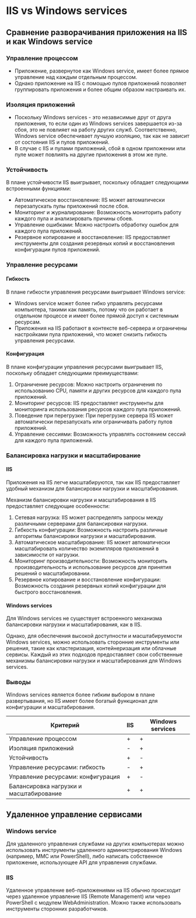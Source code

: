 # IIS vs Windows services 

## Сравнение разворачивания приложения на IIS и как Windows service

### Управление процессом

- Приложение, развернутое как Windows service, имеет более прямое управление над каждым отдельным процессом.
- Однако приложение на IIS с помощью пулов приложений позволяет группировать приложения и более общим образом настраивать их.

### Изоляция приложений

- Поскольку Windows services - это независимые друг от друга приложения, то если один из Windows services завершается из-за сбоя, это не повлияет на работу других служб. Соответственно, Windows service обеспечивает лучшую изоляцию, так как не зависит от состояния IIS и пулов приложений.
- В случае с IIS и пулами приложений, сбой в одном приложении или пуле может повлиять на другие приложения в этом же пуле.

### Устойчивость

В плане устойчивости IIS выигрывает, поскольку обладает следующими встроенными функциями:

- Автоматическое восстановление: IIS может автоматически перезапускать пулы приложений после сбоя.
- Мониторинг и журналирование: Возможность мониторить работу каждого пула и анализировать причины сбоев.
- Управление ошибками: Можно настроить обработку ошибок для каждого пула приложений.
- Резервное копирование и восстановление: IIS предоставляет инструменты для создания резервных копий и восстановления конфигурации пулов приложений.

### Управление ресурсами

#### Гибкость

В плане гибкости управления ресурсами выигрывает Windows service:

- Windows service может более гибко управлять ресурсами компьютера, такими как память, потому что он работает в отдельном процессе и имеет более прямой доступ к системным ресурсам. 
- Приложения на IIS работают в контексте веб-сервера и ограничены настройками пула приложений, что может снизить гибкость управления ресурсами.

#### Конфигурация 

В плане конфигурации управления ресурсами выигрывает IIS, поскольку обладает следующими преимуществами:

1. Ограничение ресурсов: Можно настроить ограничения по использованию CPU, памяти и других ресурсов для каждого пула приложений.
2. Мониторинг ресурсов: IIS предоставляет инструменты для мониторинга использования ресурсов каждого пула приложений.
3. Поведение при перегрузке: При перегрузке сервера IIS может автоматически перезапускать или ограничивать работу пулов приложений.
4. Управление сессиями: Возможность управлять состоянием сессий для каждого пула приложений.

### Балансировка нагрузки и масштабирование

#### IIS

Приложения на IIS легче масштабируются, так как IIS предоставляет удобный механизм для балансировки нагрузки и масштабирования.

Механизм балансировки нагрузки и масштабирования в IIS предоставляет следующие особенности:
1. Сетевая нагрузка: IIS может распределять запросы между различными серверами для балансировки нагрузки.
2. Гибкость конфигурации: Возможность настроить различные алгоритмы балансировки нагрузки и масштабирования.
3. Автоматическое масштабирование: IIS может автоматически масштабировать количество экземпляров приложений в зависимости от нагрузки.
4. Мониторинг производительности: Возможность мониторить производительность и использование ресурсов для принятия решений о масштабировании.
5. Резервное копирование и восстановление конфигурации: Возможность создания резервных копий конфигурации для быстрого восстановления.

#### Windows services

Для Windows services не существует встроенного механизма балансировки нагрузки и масштабирования, как в IIS. 

Однако, для обеспечения высокой доступности и масштабируемости Windows services, можно использовать сторонние инструменты или решения, такие как кластеризация, контейнеризация или облачные сервисы. Каждый из этих подходов предоставляет свои собственные механизмы балансировки нагрузки и масштабирования для Windows services.

### Выводы

Windows services является более гибким выбором в плане развертывания, но IIS имеет более богатый функционал для конфигурации и масштабирования.

| Критерий | IIS | Windows services |
| --- | --- | --- |
| Управление процессом | + | + |
| Изоляция приложений | - | + |
| Устойчивость | + | - |
| Управление ресурсами: гибкость | - | + |
| Управление ресурсами: конфигурация | + | - |
| Балансировка нагрузки и масштабирование | + | + |

## Удаленное управление сервисами

### Windows service

Для удаленного управления службами на других компьютерах можно использовать инструменты удаленного администрирования Windows (например, MMC или PowerShell), либо написать собственное приложение, использующее API для управления службами.

### IIS

Удаленное управление веб-приложениями на IIS обычно происходит через удаленное управление IIS (Remote Management) или через PowerShell с модулем WebAdministration. Можно также использовать инструменты сторонних разработчиков.
